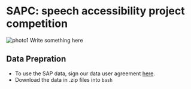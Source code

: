 # SAPC: speech accessibility project competition
![photo1](https://github.com/XIUWEN-ZHENG/SAPC/assets/96778918/c7d5ac78-6096-4f97-86fd-1d2ab4a060bb)
Write something here
## Data Prepration
* To use the SAP data, sign our data user agreement [here](URL "https://speechaccessibilityproject.beckman.illinois.edu/conduct-research-through-the-project").
* Download the data in .zip files into 
```bash```
